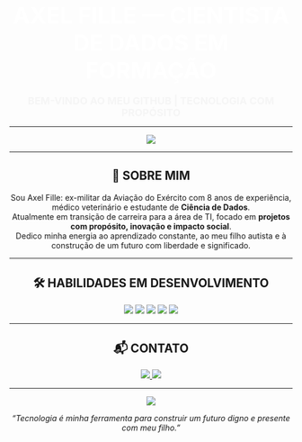 <h1 align="center">
  <strong><span style="color:#ffffff; font-size:40px;">AXEL FILLE — CIENTISTA DE DADOS EM FORMAÇÃO</span></strong>
</h1>
<p align="center">
  <strong><span style="color:#f5f5f5; font-size:18px;">BEM-VINDO AO MEU GITHUB | TECNOLOGIA COM PROPÓSITO</span></strong>
</p>


---

<div align="center">
  <img src="https://capsule-render.vercel.app/api?type=waving&color=000000&height=100&section=header&text=AXEL%20FILLE&fontColor=ffffff&fontSize=40&animation=fadeIn" />
</div>

---

<h2 align="center">🧠 SOBRE MIM</h2>

<p align="center">
Sou Axel Fille: ex-militar da Aviação do Exército com 8 anos de experiência, médico veterinário e estudante de <strong>Ciência de Dados</strong>.<br>
Atualmente em transição de carreira para a área de TI, focado em <strong>projetos com propósito, inovação e impacto social</strong>.<br>
Dedico minha energia ao aprendizado constante, ao meu filho autista e à construção de um futuro com liberdade e significado.
</p>

---

<h2 align="center">🛠️ HABILIDADES EM DESENVOLVIMENTO</h2>

<p align="center">
  <img src="https://img.shields.io/badge/Python-000000?style=for-the-badge&logo=python&logoColor=white" />
  <img src="https://img.shields.io/badge/SQL-000000?style=for-the-badge&logo=postgresql&logoColor=white" />
  <img src="https://img.shields.io/badge/Linux-000000?style=for-the-badge&logo=linux&logoColor=white" />
  <img src="https://img.shields.io/badge/Git-000000?style=for-the-badge&logo=git&logoColor=white" />
  <img src="https://img.shields.io/badge/GitHub-000000?style=for-the-badge&logo=github&logoColor=white" />
</p>

---

<h2 align="center">📬 CONTATO</h2>

<p align="center">
  <a href="mailto:axelfille@gmail.com">
    <img src="https://img.shields.io/badge/Email-axelfille@gmail.com-000000?style=for-the-badge&logo=gmail&logoColor=white" />
  </a>
  <a href="https://www.linkedin.com/in/axel-fille" target="_blank">
    <img src="https://img.shields.io/badge/LinkedIn-Axel%20Fille-000000?style=for-the-badge&logo=linkedin&logoColor=white" />
  </a>
</p>

---

<div align="center">
  <img src="https://capsule-render.vercel.app/api?type=waving&color=000000&height=100&section=footer"/>
</div>

<p align="center"><em>“Tecnologia é minha ferramenta para construir um futuro digno e presente com meu filho.”</em></p>
